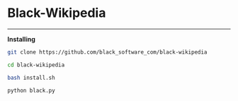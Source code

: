 # Black-Wikipedia
<hr>

**Installing**
``` sh
git clone https://github.com/black_software_com/black-wikipedia

cd black-wikipedia

bash install.sh

python black.py
```
<br>

